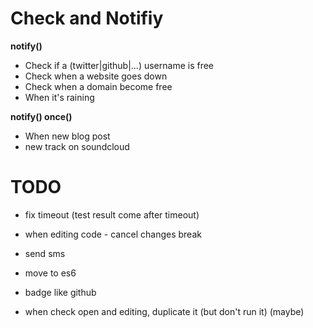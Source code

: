 # Check and Notifiy

__notify()__
- Check if a (twitter|github|...) username is free
- Check when a website goes down
- Check when a domain become free
- When it's raining

__notify() once()__

- When new blog post
- new track on soundcloud

# TODO

- fix timeout (test result come after timeout)
- when editing code - cancel changes break

- send sms
- move to es6
- badge like github
- when check open and editing, duplicate it (but don't run it) (maybe)

